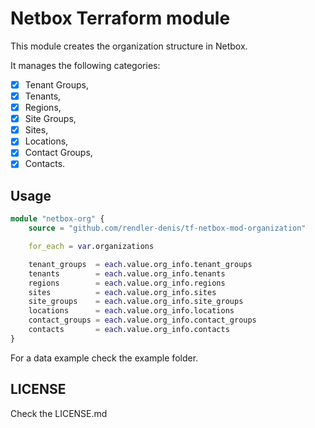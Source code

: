 # Netbox Terraform module

This module creates the organization structure in Netbox.

It manages the following categories:

- [x] Tenant Groups,
- [x] Tenants,
- [x] Regions,
- [x] Site Groups,
- [x] Sites,
- [x] Locations,
- [x] Contact Groups,
- [x] Contacts.

## Usage

```terraform
module "netbox-org" {
    source = "github.com/rendler-denis/tf-netbox-mod-organization"

    for_each = var.organizations

    tenant_groups  = each.value.org_info.tenant_groups
    tenants        = each.value.org_info.tenants
    regions        = each.value.org_info.regions
    sites          = each.value.org_info.sites
    site_groups    = each.value.org_info.site_groups
    locations      = each.value.org_info.locations
    contact_groups = each.value.org_info.contact_groups
    contacts       = each.value.org_info.contacts
}
```

For a data example check the example folder.

## LICENSE

Check the LICENSE.md